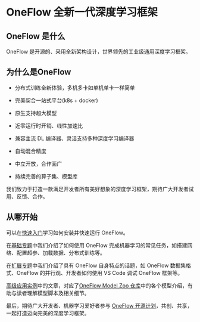 # OneFlow 全新一代深度学习框架

## OneFlow 是什么
OneFlow 是开源的、采用全新架构设计，世界领先的工业级通用深度学习框架。

## 为什么是OneFlow

* 分布式训练全新体验，多机多卡如单机单卡一样简单

* 完美契合一站式平台(k8s + docker)

* 原生支持超大模型

* 近零运行时开销、线性加速比

* 兼容主流 DL 编译器、灵活支持多种深度学习编译器

* 自动混合精度

* 中立开放，合作面广

* 持续完善的算子集、模型库

我们致力于打造一款满足开发者所有美好想象的深度学习框架，期待广大开发者试用、反馈、合作。

## 从哪开始

可以在[快速入门](/build_ship/install.md)学习如何安装并快速运行 OneFlow。

在[基础专题](basics_topics/data_input.md)中我们介绍了如何使用 OneFlow 完成机器学习的常见任务，如搭建网络、配置超参、加载数据、分布式训练等。

在[扩展专题](extended_topics/job_function_define_call.md)中我们介绍了具有 OneFlow 自身特点的话题，如 OneFlow 数据集格式、OneFlow 的并行观、开发者如何使用 VS Code 调试 OneFlow 框架等。

[高级应用实例](adv_examples/resnet.md)中的文章，对应了[OneFlow Model Zoo 仓库](https://github.com/Oneflow-Inc/OneFlow-Benchmark)中的各个模型介绍，有助与读者理解模型脚本及相关细节。

最后，期待广大开发者、机器学习爱好者参与 [OneFlow 开源计划](contribute/intro.md)，共创、共享，一起打造迈向完美的深度学习框架。
